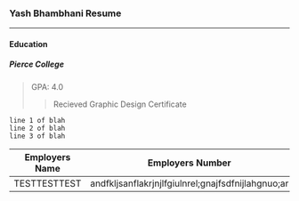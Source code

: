 ### Yash Bhambhani Resume
---
#### **Education**
##### Pierce College
>GPA: 4.0
>>Recieved Graphic Design Certificate
  ```
  line 1 of blah
  line 2 of blah 
  line 3 of blah
  ```
| Employers Name | Employers Number |
| -------------- | ---------------- |
| TESTTESTTEST   | andfkljsanflakrjnjlfgiulnrel;gnajfsdfnijlahgnuo;ar |
